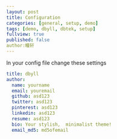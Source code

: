 ```yaml
---
layout: post
title: Configuration
categories: [general, setup, demo]
tags: [demo, dbyll, dbtek, setup]
fullview: true
published: false
author:瞳轩
---
```


In your config file change these settings

```yaml
title: dbyll
author:
  name: yourname
  email: youremail
  github: asd123
  twitter: asd123
  pinterest: asd123
  linkedin: asd123
  resume: asd123
  bio: Your stylish,  minimalist theme!
  email_md5: md5ofemail
```